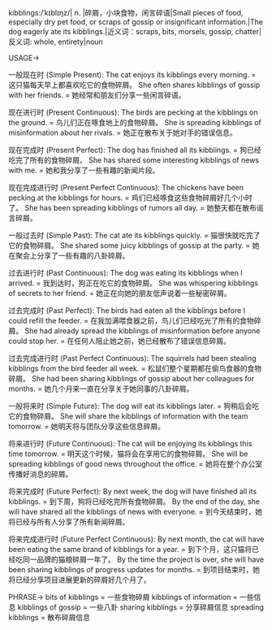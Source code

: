 kibblings:/ˈkɪblɪŋz/| n. |碎屑，小块食物，闲言碎语|Small pieces of food, especially dry pet food, or scraps of gossip or insignificant information.|The dog eagerly ate its kibblings.|近义词：scraps, bits, morsels, gossip, chatter|反义词: whole, entirety|noun

USAGE->

一般现在时 (Simple Present):
The cat enjoys its kibblings every morning. = 这只猫每天早上都喜欢吃它的食物碎屑。
She often shares kibblings of gossip with her friends. = 她经常和朋友们分享一些闲言碎语。

现在进行时 (Present Continuous):
The birds are pecking at the kibblings on the ground. = 鸟儿们正在啄食地上的食物碎屑。
She is spreading kibblings of misinformation about her rivals. = 她正在散布关于她对手的错误信息。

现在完成时 (Present Perfect):
The dog has finished all its kibblings. = 狗已经吃完了所有的食物碎屑。
She has shared some interesting kibblings of news with me. = 她和我分享了一些有趣的新闻片段。

现在完成进行时 (Present Perfect Continuous):
The chickens have been pecking at the kibblings for hours. =  鸡们已经啄食这些食物碎屑好几个小时了。
She has been spreading kibblings of rumors all day. = 她整天都在散布谣言碎屑。


一般过去时 (Simple Past):
The cat ate its kibblings quickly. = 猫很快就吃完了它的食物碎屑。
She shared some juicy kibblings of gossip at the party. = 她在聚会上分享了一些有趣的八卦碎屑。


过去进行时 (Past Continuous):
The dog was eating its kibblings when I arrived. = 我到达时，狗正在吃它的食物碎屑。
She was whispering kibblings of secrets to her friend. = 她正在向她的朋友低声说着一些秘密碎屑。

过去完成时 (Past Perfect):
The birds had eaten all the kibblings before I could refill the feeder. = 在我加满喂食器之前，鸟儿们已经吃光了所有的食物碎屑。
She had already spread the kibblings of misinformation before anyone could stop her. = 在任何人阻止她之前，她已经散布了错误信息碎屑。


过去完成进行时 (Past Perfect Continuous):
The squirrels had been stealing kibblings from the bird feeder all week. = 松鼠们整个星期都在偷鸟食器的食物碎屑。
She had been sharing kibblings of gossip about her colleagues for months. = 她几个月来一直在分享关于她同事的八卦碎屑。


一般将来时 (Simple Future):
The dog will eat its kibblings later. = 狗稍后会吃它的食物碎屑。
She will share the kibblings of information with the team tomorrow. = 她明天将与团队分享这些信息碎屑。


将来进行时 (Future Continuous):
The cat will be enjoying its kibblings this time tomorrow. = 明天这个时候，猫将会在享用它的食物碎屑。
She will be spreading kibblings of good news throughout the office. = 她将在整个办公室传播好消息的碎屑。


将来完成时 (Future Perfect):
By next week, the dog will have finished all its kibblings. = 到下周，狗将已经吃完所有食物碎屑。
By the end of the day, she will have shared all the kibblings of news with everyone. = 到今天结束时，她将已经与所有人分享了所有新闻碎屑。

将来完成进行时 (Future Perfect Continuous):
By next month, the cat will have been eating the same brand of kibblings for a year. = 到下个月，这只猫将已经吃同一品牌的猫粮碎屑一年了。
By the time the project is over, she will have been sharing kibblings of progress updates for months. = 到项目结束时，她将已经分享项目进展更新的碎屑好几个月了。



PHRASE->
bits of kibblings = 一些食物碎屑
kibblings of information = 一些信息
kibblings of gossip = 一些八卦
sharing kibblings = 分享碎屑信息
spreading kibblings = 散布碎屑信息
